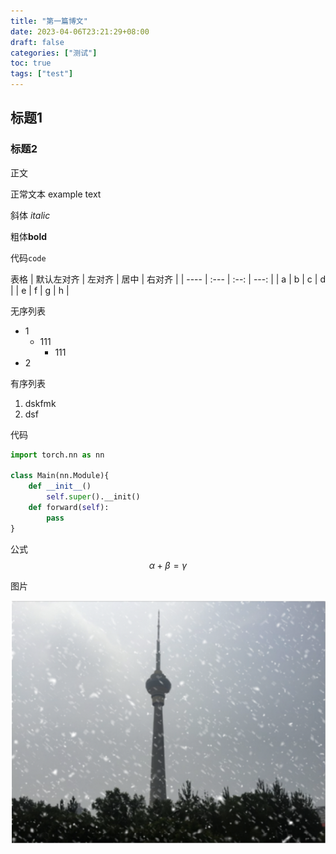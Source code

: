 ```yaml
---
title: "第一篇博文"
date: 2023-04-06T23:21:29+08:00
draft: false
categories: ["测试"]
toc: true
tags: ["test"]
---
```



## 标题1
### 标题2
正文 

正常文本 example text

斜体 _italic_

粗体**bold**

代码`code`

表格
|  默认左对齐    |  左对齐    |   居中   | 右对齐 |
| ---- | :--- | :--: | ---: |
|   a   |   b   |   c   | d |
|   e   |   f   |   g   | h |

无序列表
- 1
    - 111
        - 111
- 2

有序列表
1. dskfmk
2. dsf





代码
```python
import torch.nn as nn

class Main(nn.Module){
    def __init__()
  	    self.super().__init()
    def forward(self):
        pass
}
```

公式
$$ \alpha + \beta = \gamma$$

图片
<!-- <img src="" style="zoom:80%;" title="24×24边界框切片"> -->
![snow](snow.png "图片标题")